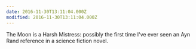 ```yaml
---
date: 2016-11-30T13:11:04.000Z
modified: 2016-11-30T13:11:04.000Z
---
```


  The Moon is a Harsh Mistress: possibly the first time I've ever seen an Ayn Rand reference in a science fiction novel.
